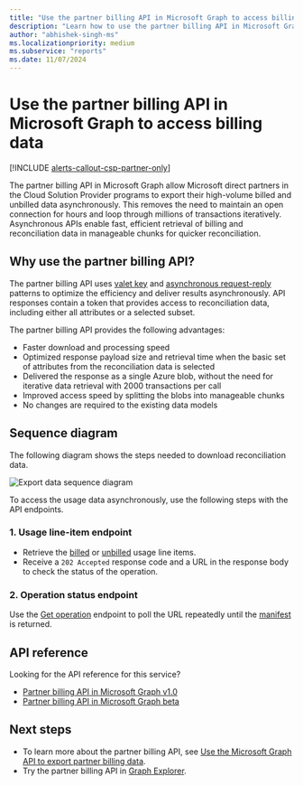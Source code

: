 ```yaml
---
title: "Use the partner billing API in Microsoft Graph to access billing data"
description: "Learn how to use the partner billing API in Microsoft Graph to facilitate the export of billing data."
author: "abhishek-singh-ms"
ms.localizationpriority: medium
ms.subservice: "reports"
ms.date: 11/07/2024
---
```


# Use the partner billing API in Microsoft Graph to access billing data

[!INCLUDE [alerts-callout-csp-partner-only](../includes/alerts-callout-csp-partner-only.md)]

The partner billing API in Microsoft Graph allow Microsoft direct partners in the Cloud Solution Provider programs to export their high-volume billed and unbilled data asynchronously. This removes the need to maintain an open connection for hours and loop through millions of transactions iteratively. Asynchronous APIs enable fast, efficient retrieval of billing and reconciliation data in manageable chunks for quicker reconciliation.

## Why use the partner billing API?

The partner billing API uses [valet key](/azure/architecture/patterns/valet-key) and [asynchronous request-reply](/azure/architecture/patterns/async-request-reply) patterns to optimize the efficiency and deliver results asynchronously. API responses contain a token that provides access to reconciliation data, including either all attributes or a selected subset.

The partner billing API provides the following advantages:

- Faster download and processing speed
- Optimized response payload size and retrieval time when the basic set of attributes from the reconciliation data is selected
- Delivered the response as a single Azure blob, without the need for iterative data retrieval with 2000 transactions per call
- Improved access speed by splitting the blobs into manageable chunks
- No changes are required to the existing data models

## Sequence diagram

The following diagram shows the steps needed to download reconciliation data.

![Export data sequence diagram](images/lro_sequencediagram.png)

To access the usage data asynchronously, use the following steps with the API endpoints.

### 1. Usage line-item endpoint

- Retrieve the [billed](/graph/api/partners-billing-billedusage-export) or [unbilled](/graph/api/partners-billing-unbilledusage-export) usage line items.
- Receive a `202 Accepted` response code and a URL in the response body to check the status of the operation.

### 2. Operation status endpoint

Use the [Get operation](/graph/api/partners-billing-operation-get) endpoint to poll the URL repeatedly until the [manifest](/graph/api/resources/partners-billing-manifest) is returned.

## API reference

Looking for the API reference for this service?

- [Partner billing API in Microsoft Graph v1.0](/graph/api/resources/partners-billing-api-overview?view=graph-rest-1.0&preserve-view=true)
- [Partner billing API in Microsoft Graph beta](/graph/api/resources/partners-billing-api-overview?view=graph-rest-beta&preserve-view=true)

## Next steps

- To learn more about the partner billing API, see [Use the Microsoft Graph API to export partner billing data](/graph/api/resources/partners-billing-api-overview).
- Try the partner billing API in [Graph Explorer](https://developer.microsoft.com/graph/graph-explorer).
